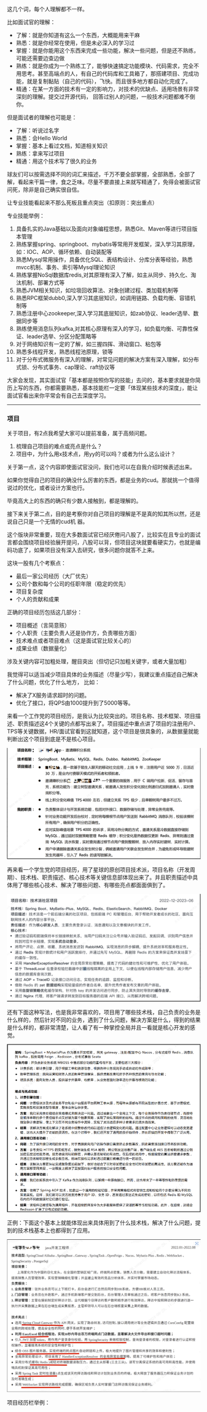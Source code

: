 这几个词，每个人理解都不一样。

比如面试官的理解：
- 了解：就是你知道有这么一个东西，大概能用来干麻
- 熟悉：就是你经常在使用，但是未必深入的学习过
- 掌握：就是你能用这个东西来完成一些功能，解决一些问题，但是还不熟练，可能还需要边查边做
- 熟练：就是你成为一个熟练工了，能够快速搞定功能模块、代码需求，完全不用思考。甚至高端点的人，有自己的代码库和工具箱了，那搭建项目、完成功能，就是复制黏贴（自己的代码），飞快。而且很多地方都自动化完成了。
- 精通：在某一方面的技术有一定的影响力，对技术的优缺点、适用场景有非常深刻的理解。提交过开源代码，
回答过别人的问题，一般技术问题都难不倒你。

但是面试者的理解也可能是：
- 了解：听说过名字
- 熟悉：会Hello World
- 掌握：基本上看过文档，知道相关知识
- 熟练：拿来写过项目
- 精通：用这个技术写了很久的业务

球友们可以按需选择不同的词汇来描述，千万不要全部掌握，全部熟悉，全部了解，看起来干篇一律，食之乏味。尽量不要直接上来就写精通了，免得会被面试官问死，除非是自己确实很自信。

让专业技能看起来不那么死板且重点突出（扣原则：突出重点）



专业技能举例：
1. 具备扎实的Java基础以及面向对象编程思想，熟悉Git、Maven等进行项目版本管理
2. 熟练掌握spring、springboot、mybatis等常用开发框架，深入学习其原理，如：IOC、AOP、循环依赖、自动装配等
3. 熟悉Mysql常用操作，具备优化SQL、表结构设计、分库分表等经验，熟悉mvcc机制、事务、索引等Mysql理论知识
4. 熟练掌握NoSql数据库redis,对其原理有深入了解，如主从同步、持久化、淘汰机制、部署方式等
5. 熟悉JVM相关知识，如垃圾回收算法、对象创建过程、类加载机制等
6. 熟悉RPC框架dubb0,深入学习其底层知识，如调用链路、负载均衡、容错机制等
7. 熟悉注册中心zookeeper,深入学习其底层知识，如zab协议、leader选举、数据同步等
8. 熟练使用消息队列kafka,对其核心原理有深入的学习，如负载均衡、可靠性保证、leader选举、分区分配策略等
9. 对于网络知识有一定的了解，如三握四挥、滑动窗口、粘包等
10. 熟悉多线程开发，熟悉线程池原理，锁等
11. 对于分布式微服务有深入的理解，对常见问题的解决方案有深入理解，如分布式锁、分布式事务、cap理论、raft协议等

大家会发现，其实面试官「基本都是按照你写的技能」去问的，基本要求就是你简历上写的东西，你都需要熟悉，基本技能栏一定要「体现某些技术的深度」，能让面试官看出来你平常会有自己去深度学习。

---

### 项目

关于项目，有2点我希望大家可以提前准备，属于高频问题。
1. 梳理自己项目的难点或亮点是什么？
2. 项目中，为什么用x技术点，用yy的可以吗？或者为什么这么设计？

关于第一点，这个内容即使面试官没问，我们也可以在自我介绍时候表述出来。

如果你觉得自己的项目的确没什么厉害的东西，都是业务的cud。那就挑一个值得说过的优化，或者设计方案也行。

毕竟高大上的东西的确只有少数人接触到，都是理解的。


接下来关于第二点，目的是考察你对自己项目的理解是不是真的知其所以然，还是说自己只是一个无情的cud机
器。


这个版块非常重要，现在大多数面试官已经厌倦问八股了，比较实在且专业的面试言都会围绕项目经验展开提问，八股可以背，但项目这块就要看硬实力，也就是编码功底了，如果项目没有深入去研究，很多问题你就答不上来。

这块一股有几个考察点：
- 最后一家公司经历（大厂优先）
- 公司个数和每个公司的任职年限（稳定的优先）
- 项目复杂度
- 个人的贡献和成果
  
正确的项目经历包括这几部分：
- 项目概述（言简意赅）
- 个人职责（主要负责人还是协作方，负责哪些方面）
- 技术难点或者项目难点（这是面试官比较关心的）
- 成果业绩（数据量化）
  
涉及关键内容可加粗处理，醒目突出（但切记只加粗关键字，或者大量加粗）


我觉得可以适当减少项目具体的业务描述（尽量少写），我建议重点描述自己解决了什么问题，优化了什么地方，
比如：
- 解决了X服务请求超时的问题。
- 优化了接口，将QPS由1000提升到了5000等等。

来看一个工作党的项目经历，是我认为比较突出的。项目名称、技术框架、项目描述、职责描述这4个关键的点都写出来了。项目描述中重点讲了项目的注册用户、TPS等关键数据，HR/面试官看到这就知道，这个项目是很具象的，从数据量就能判断出这个项目到底是不是核心项目。

![](../images/简历项目1.png)

再来看一个学生党的项目经历，用了星球的原创项目技术派，项目名称（开发周期）、技术栈、职责描述、核心技术等关键信息部体现出来了。并且职责描述中具体用了哪些核心技术、解决了哪些问题、有哪些亮点都面面俱到了。

![](../images/简历项目2.png)


还有下面这种写法，也是我非常喜欢的，项目用了哪些技术栈，自己负责的业务是什么样的，然后针对不同的业务，遇到了什么问题，解决方案是什么，得到的结果是什么样的，都非常清楚，让人看了有一种掌控全局并且一看就是核心开发的感觉。

![](../images/简历项目3.png)

正例：下面这个基本上就能体现出来具体用到了什么技术栈，解决了什么问题，提到的技术栈基本上也都得到了应用。

![](../images/简历项目4.png)

项目经历栏举例：










